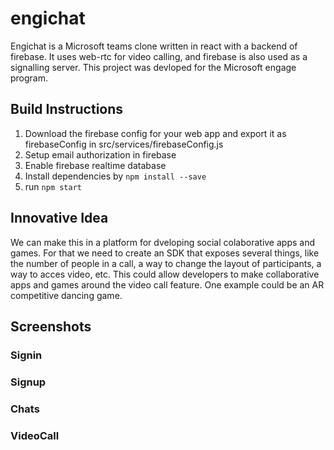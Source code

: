 # engichat

Engichat is a Microsoft teams clone written in react with a backend of firebase.
It uses web-rtc for video calling, and firebase is also used as a signalling server.
This project was devloped for the Microsoft engage program.

## Build Instructions

1. Download the firebase config for your web app and export it as firebaseConfig in src/services/firebaseConfig.js
2. Setup email authorization in firebase
3. Enable firebase realtime database
4. Install dependencies by `npm install --save`
5. run `npm start`

## Innovative Idea

We can make this in a platform for dveloping social colaborative apps and games. For that we need to create an SDK that exposes several things, like the number of people in a call, a way to change the layout of participants, a way to acces video, etc. This could allow developers to make collaborative apps and games around the video call feature.
One example could be an AR competitive dancing game.

## Screenshots

### Signin

[](docs/screenshots/signin.PNG)

### Signup

[](docs/screenshots/signup.PNG)

### Chats

[](docs/screenshots/chats.PNG)

### VideoCall

[](docs/screenshots/videoCall.PNG)
